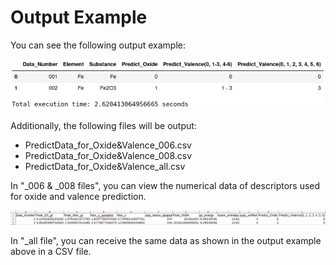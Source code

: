 # Output Example

You can see the following output example:

![Output_Picture](/World/figure/Output_Example.png)

Additionally, the following files will be output:
+ PredictData_for_Oxide&Valence_006.csv
+ PredictData_for_Oxide&Valence_008.csv
+ PredictData_for_Oxide&Valence_all.csv

In "_006 & _008 files", you can view the numerical data of descriptors used for oxide and valence prediction.

![Output_006Picture](/World/figure/Output_006file.png)

In "_all file", you can receive the same data as shown in the output example above in a CSV file.
